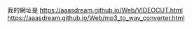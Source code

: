 我的網址是
https://aaasdream.github.io/Web/VIDEOCUT.html
https://aaasdream.github.io/Web/mp3_to_wav_converter.html


